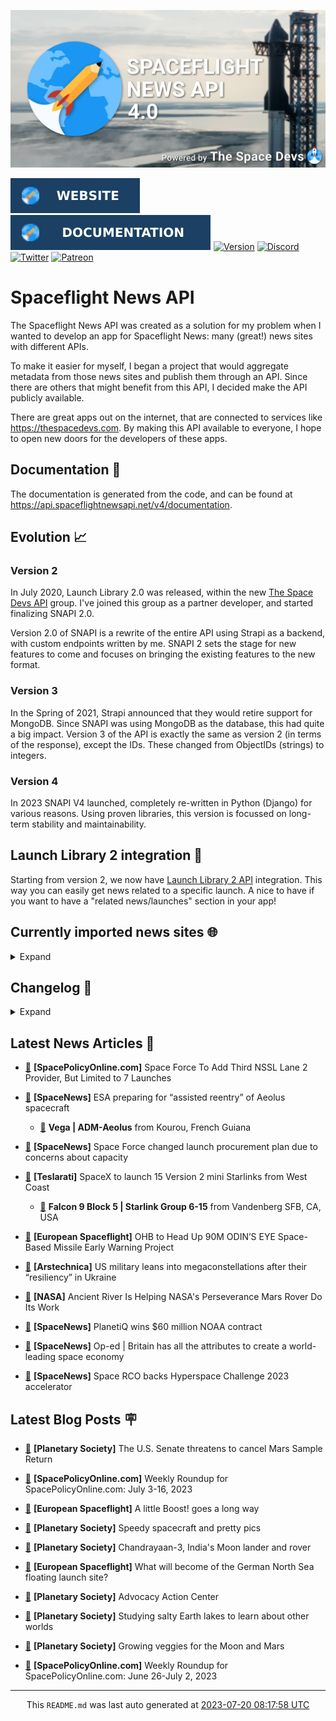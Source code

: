 ![Cover](https://raw.githubusercontent.com/TheSpaceDevs/spaceflightnewsapi/main/.github/profile/assets/snapi_poster.png)

[![Website](https://raw.githubusercontent.com/TheSpaceDevs/spaceflightnewsapi/main/.github/profile/assets/badge_snapi_website.svg)](https://spaceflightnewsapi.net/)
[![Documentation](https://raw.githubusercontent.com/TheSpaceDevs/spaceflightnewsapi/main/.github/profile/assets/badge_snapi_doc.svg)](https://api.spaceflightnewsapi.net/v4/docs)
[![Version](https://img.shields.io/github/v/release/TheSpaceDevs/spaceflightnewsapi?style=for-the-badge)](https://github.com/TheSpaceDevs/spaceflightnewsapi/releases/tag/v4.0.3)
[![Discord](https://img.shields.io/badge/Discord-%237289DA.svg?style=for-the-badge&logo=discord&logoColor=white)](https://discord.gg/p7ntkNA)
[![Twitter](https://img.shields.io/badge/Twitter-%231DA1F2.svg?style=for-the-badge&logo=Twitter&logoColor=white)](https://twitter.com/the_snapi)
[![Patreon](https://img.shields.io/badge/Patreon-F96854?style=for-the-badge&logo=patreon&logoColor=white)](https://www.patreon.com/TheSpaceDevs)

# Spaceflight News API

The Spaceflight News API was created as a solution for my problem when I wanted to develop an app for Spaceflight News: many (great!) news sites with different APIs.

To make it easier for myself, I began a project that would aggregate metadata from those news sites and publish them through an API. Since there are others that might benefit from this API, I decided make the API publicly available.

There are great apps out on the internet, that are connected to services like <https://thespacedevs.com>. By making this API available to everyone, I hope to open new doors for the developers of these apps.

## Documentation 📖

The documentation is generated from the code, and can be found at <https://api.spaceflightnewsapi.net/v4/documentation>.

## Evolution 📈

### Version 2

In July 2020, Launch Library 2.0 was released, within the new <a href="https://thespacedevs.com">The Space Devs API</a> group. I've joined this group as a partner developer, and started finalizing SNAPI 2.0.

Version 2.0 of SNAPI is a rewrite of the entire API using Strapi as a backend, with custom endpoints written by me.
SNAPI 2 sets the stage for new features to come and focuses on bringing the existing features to the new format.

### Version 3

In the Spring of 2021, Strapi announced that they would retire support for MongoDB. Since SNAPI was using MongoDB as the database, this had quite a big impact.
Version 3 of the API is exactly the same as version 2 (in terms of the response), except the IDs. These changed from ObjectIDs (strings) to integers.

### Version 4
In 2023 SNAPI V4 launched, completely re-written in Python (Django) for various reasons.
Using proven libraries, this version is focussed on long-term stability and maintainability.

## Launch Library 2 integration 🚀

Starting from version 2, we now have <a href="https://thespacedevs.com/llapi">Launch Library 2 API</a> integration. This way you can easily get news related to a specific launch.
A nice to have if you want to have a "related news/launches" section in your app!

## Currently imported news sites 🌐

<details>
<summary>Expand</summary>

- AmericaSpace
- Arstechnica
- Blue Origin
- CNBC
- ESA
- ElonX
- Euronews
- European Spaceflight
- Jet Propulsion Laboratory
- NASA
- NASASpaceflight
- National Geographic
- National Space Society
- Phys
- Planetary Society
- Reuters
- Space.com
- SpaceFlight Insider
- SpaceNews
- SpacePolicyOnline.com
- SpaceX
- Spaceflight Now
- SyFy
- TechCrunch
- Teslarati
- The Drive
- The Japan Times
- The Launch Pad
- The National
- The New York Times
- The Space Devs
- The Space Review
- The Verge
- The Wall Street Journal
- United Launch Alliance
- Virgin Galactic


</details>

## Changelog 📝
<details>
<summary>Expand</summary>

# V4.0.0

- Rewritten in Python and Django.

# V3.4.0

- Package updates
- Sentry fixes

# V3.0.0

- Package updates

### V3.2.0

- Various Sentry issues fixed

### V3.1.0

- Strapi updates
- Sentry updates
- Admin interface updates

### V3.0.0

- Switch to use Postgres as database

### V2.3.0

- The lost "article per (LL2) event" endpoint is back
- Changed the G4L logo on the site
- Added Sentry again, via the new Strapi plugin
- Changed from amqplib to amqp-connection-manager
- Updated to Strapi 3.5.3

### v2.2.0

- Dependency updates
- Code cleanup
- Admin side of things

### v2.1.0

- Backend changes on how new content is processed
- Package updates

### v2.0.0

- Complete rewrite of the app, focusing on existing features

</details>



## Latest News Articles 📰
- <a href="https://spacepolicyonline.com/news/space-force-to-add-third-nssl-lane-2-provider-but-limited-to-7-launches/" >🔗</a> **[SpacePolicyOnline.com]** Space Force To Add Third NSSL Lane 2 Provider, But Limited to 7 Launches


- <a href="https://spacenews.com/esa-preparing-for-assisted-reentry-of-aeolus-spacecraft/" >🔗</a> **[SpaceNews]** ESA preparing for “assisted reentry” of Aeolus spacecraft


  - <a href="https://go4liftoff.com/launch/id/68ab2654-f5ed-431f-a2cc-dbb392b4d7d8" >🚀</a> **Vega | ADM-Aeolus** from Kourou, French Guiana



- <a href="https://spacenews.com/space-force-changed-launch-procurement-plan-due-to-concerns-about-capacity/" >🔗</a> **[SpaceNews]** Space Force changed launch procurement plan due to concerns about capacity


- <a href="https://www.teslarati.com/spacex-to-launch-15-version-2-mini-starlinks-from-west-coast/" >🔗</a> **[Teslarati]** SpaceX to launch 15 Version 2 mini Starlinks from West Coast


  - <a href="https://go4liftoff.com/launch/id/9e94b0b7-d88b-4cdf-9793-acdec5850613" >🚀</a> **Falcon 9 Block 5 | Starlink Group 6-15** from Vandenberg SFB, CA, USA



- <a href="https://europeanspaceflight.com/ohb-to-head-up-90m-odins-eye-space-based-missile-early-warning-project/" >🔗</a> **[European Spaceflight]** OHB to Head Up 90M ODIN’S EYE Space-Based Missile Early Warning Project


- <a href="https://arstechnica.com/space/2023/07/us-space-commander-touts-powerful-role-of-megaconstellations-in-ukraine/" >🔗</a> **[Arstechnica]** US military leans into megaconstellations after their “resiliency” in Ukraine


- <a href="https://mars.nasa.gov/news/9441/" >🔗</a> **[NASA]** Ancient River Is Helping NASA's Perseverance Mars Rover Do Its Work


- <a href="https://spacenews.com/planetiq-wins-60-million-noaa-contract/" >🔗</a> **[SpaceNews]** PlanetiQ wins $60 million NOAA contract


- <a href="https://spacenews.com/op-ed-britain-has-all-the-attributes-to-create-a-world-leading-space-economy/" >🔗</a> **[SpaceNews]** Op-ed | Britain has all the attributes to create a world-leading space economy


- <a href="https://spacenews.com/space-rco-backs-hyperspace-challenge-2023-accelerator/" >🔗</a> **[SpaceNews]** Space RCO backs Hyperspace Challenge 2023 accelerator




## Latest Blog Posts 🪧

- <a href="https://www.planetary.org/articles/the-senate-threatens-to-cancel-mars-sample-return" >🔗</a> **[Planetary Society]** The U.S. Senate threatens to cancel Mars Sample Return


- <a href="https://spacepolicyonline.com/news/weekly-roundup-for-spacepolicyonline-com-july-3-16-2023/" >🔗</a> **[SpacePolicyOnline.com]** Weekly Roundup for SpacePolicyOnline.com: July 3-16, 2023


- <a href="https://europeanspaceflight.substack.com/p/a-little-boost-goes-a-long-way" >🔗</a> **[European Spaceflight]** A little Boost! goes a long way


- <a href="https://www.planetary.org/the-downlink/speedy-spacecraft-and-pretty-pics" >🔗</a> **[Planetary Society]** Speedy spacecraft and pretty pics


- <a href="https://www.planetary.org/space-missions/chandrayaan-3" >🔗</a> **[Planetary Society]** Chandrayaan-3, India's Moon lander and rover


- <a href="https://europeanspaceflight.substack.com/p/what-will-become-of-the-german-north" >🔗</a> **[European Spaceflight]** What will become of the German North Sea floating launch site?


- <a href="https://www.planetary.org/advocacy-action-center" >🔗</a> **[Planetary Society]** Advocacy Action Center


- <a href="https://www.planetary.org/sci-tech/studying-salty-earth-lakes" >🔗</a> **[Planetary Society]** Studying salty Earth lakes to learn about other worlds


- <a href="https://www.planetary.org/sci-tech/growing-veggies-moon-mars" >🔗</a> **[Planetary Society]** Growing veggies for the Moon and Mars


- <a href="https://spacepolicyonline.com/news/weekly-roundup-for-spacepolicyonline-com-june-26-july-2-2023/" >🔗</a> **[SpacePolicyOnline.com]** Weekly Roundup for SpacePolicyOnline.com: June 26-July 2, 2023




<hr>
  <div align="center">
  This <code>README.md</code> was last auto generated at <a href="https://www.timeanddate.com/worldclock/fixedtime.html?iso=20230720T081758">2023-07-20 08:17:58 UTC</a>
  <br>
</div>